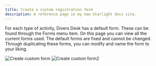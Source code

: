 ```yaml
---
title: Create a custom registration form
description: A reference page in my new Starlight docs site.
---
```


For each type of activity, Divers Desk has a default form. These can be found through the Forms menu item.
On this page you can view all the current forms used. The default forms are fixed and cannot be changed.
Through duplicating these forms, you can modify and name the form to your liking.

![Create custom form](/images/Create_custom_form_1.png)
![Create custom form2](/images/Create_custom_form_2.png)

<!-- ## A manager form -->
